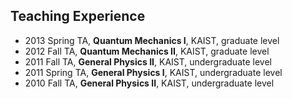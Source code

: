 ## Teaching Experience

- 2013 Spring TA, **Quantum Mechanics I**, KAIST, graduate level
- 2012 Fall TA, **Quantum Mechanics II**, KAIST, graduate level 
- 2011 Fall TA, **General Physics II**, KAIST, undergraduate level
- 2011 Spring TA, **General Physics I**, KAIST, undergraduate level
- 2010 Fall TA, **General Physics II**, KAIST, undergraduate level
